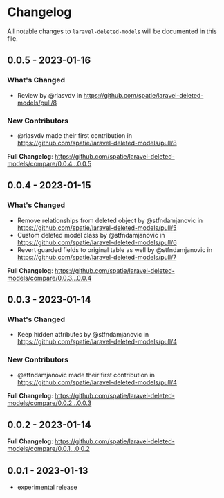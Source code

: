# Changelog

All notable changes to `laravel-deleted-models` will be documented in this file.

## 0.0.5 - 2023-01-16

### What's Changed

- Review by @riasvdv in https://github.com/spatie/laravel-deleted-models/pull/8

### New Contributors

- @riasvdv made their first contribution in https://github.com/spatie/laravel-deleted-models/pull/8

**Full Changelog**: https://github.com/spatie/laravel-deleted-models/compare/0.0.4...0.0.5

## 0.0.4 - 2023-01-15

### What's Changed

- Remove relationships from deleted object by @stfndamjanovic in https://github.com/spatie/laravel-deleted-models/pull/5
- Custom deleted model class by @stfndamjanovic in https://github.com/spatie/laravel-deleted-models/pull/6
- Revert guarded fields to original table as well by @stfndamjanovic in https://github.com/spatie/laravel-deleted-models/pull/7

**Full Changelog**: https://github.com/spatie/laravel-deleted-models/compare/0.0.3...0.0.4

## 0.0.3 - 2023-01-14

### What's Changed

- Keep hidden attributes by @stfndamjanovic in https://github.com/spatie/laravel-deleted-models/pull/4

### New Contributors

- @stfndamjanovic made their first contribution in https://github.com/spatie/laravel-deleted-models/pull/4

**Full Changelog**: https://github.com/spatie/laravel-deleted-models/compare/0.0.2...0.0.3

## 0.0.2 - 2023-01-14

**Full Changelog**: https://github.com/spatie/laravel-deleted-models/compare/0.0.1...0.0.2

## 0.0.1 - 2023-01-13

- experimental release
